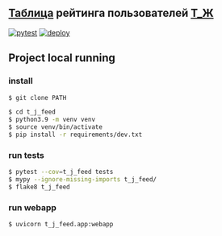 [Таблица](http://tj.esemi.ru/?l=100) рейтинга пользователей [Т_Ж](https://journal.tinkoff.ru/)
---

[![pytest](https://github.com/esemi/t_j-feed/actions/workflows/tests.yml/badge.svg?branch=master)](https://github.com/esemi/t_j-feed/actions/workflows/tests.yml)
[![deploy](https://github.com/esemi/t_j-feed/actions/workflows/deployment.yml/badge.svg?branch=master)](https://github.com/esemi/t_j-feed/actions/workflows/deployment.yml)


## Project local running

### install

```bash
$ git clone PATH

$ cd t_j_feed
$ python3.9 -m venv venv
$ source venv/bin/activate
$ pip install -r requirements/dev.txt
```

### run tests
```bash
$ pytest --cov=t_j_feed tests
$ mypy --ignore-missing-imports t_j_feed/
$ flake8 t_j_feed
```

### run webapp
```bash
$ uvicorn t_j_feed.app:webapp
```
